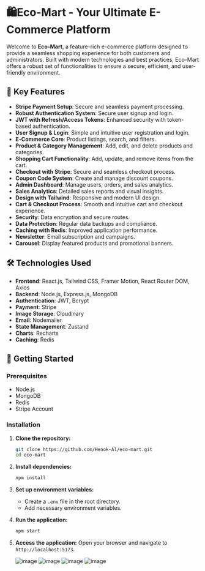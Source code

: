# 🛍️Eco-Mart - Your Ultimate E-Commerce Platform

Welcome to **Eco-Mart**, a feature-rich e-commerce platform designed to provide a seamless shopping experience for both customers and administrators. Built with modern technologies and best practices, Eco-Mart offers a robust set of functionalities to ensure a secure, efficient, and user-friendly environment.

## 🌟 Key Features

- **Stripe Payment Setup**: Secure and seamless payment processing.
- **Robust Authentication System**: Secure user signup and login.
- **JWT with Refresh/Access Tokens**: Enhanced security with token-based authentication.
- **User Signup & Login**: Simple and intuitive user registration and login.
- **E-Commerce Core**: Product listings, search, and filters.
- **Product & Category Management**: Add, edit, and delete products and categories.
- **Shopping Cart Functionality**: Add, update, and remove items from the cart.
- **Checkout with Stripe**: Secure and seamless checkout process.
- **Coupon Code System**: Create and manage discount coupons.
- **Admin Dashboard**: Manage users, orders, and sales analytics.
- **Sales Analytics**: Detailed sales reports and visual insights.
- **Design with Tailwind**: Responsive and modern UI design.
- **Cart & Checkout Process**: Smooth and intuitive cart and checkout experience.
- **Security**: Data encryption and secure routes.
- **Data Protection**: Regular data backups and compliance.
- **Caching with Redis**: Improved application performance.
- **Newsletter**: Email subscription and campaigns.
- **Carousel**: Display featured products and promotional banners.

## 🛠️ Technologies Used

- **Frontend**: React.js, Tailwind CSS, Framer Motion, React Router DOM, Axios
- **Backend**: Node.js, Express.js, MongoDB
- **Authentication**: JWT, Bcrypt
- **Payment**: Stripe
- **Image Storage**: Cloudinary
- **Email**: Nodemailer
- **State Management**: Zustand
- **Charts**: Recharts
- **Caching**: Redis

## 🚀 Getting Started

### Prerequisites

- Node.js 
- MongoDB 
- Redis
- Stripe Account

### Installation

1. **Clone the repository:**
   ```bash
   git clone https://github.com/Henok-Al/eco-mart.git
   cd eco-mart
   ```

2. **Install dependencies:**
   ```bash
   npm install
   ```

3. **Set up environment variables:**
   - Create a `.env` file in the root directory.
   - Add necessary environment variables.

4. **Run the application:**
   ```bash
   npm start
   ```

5. **Access the application:**
   Open your browser and navigate to `http://localhost:5173`.

   ![image](https://github.com/user-attachments/assets/4a283bbf-709b-4b68-ac5c-47426cdc3224)
   ![image](https://github.com/user-attachments/assets/965595b0-1294-4904-90f7-6a138a46ec88)
   ![image](https://github.com/user-attachments/assets/c7ed1286-d158-4e8f-9c6d-c49d2faee75f)
   ![image](https://github.com/user-attachments/assets/fc2218d8-df0d-4844-8916-065695b58005)





